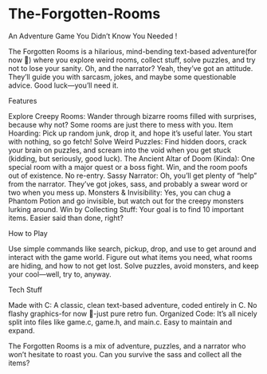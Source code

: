 # The-Forgotten-Rooms

An Adventure Game You Didn’t Know You Needed !

The Forgotten Rooms is a hilarious, mind-bending text-based adventure(for now 👀) where you explore weird rooms, collect stuff, solve puzzles, and try not to lose your sanity. Oh, and the narrator? Yeah, they’ve got an attitude. They’ll guide you with sarcasm, jokes, and maybe some questionable advice. Good luck—you’ll need it.

Features

Explore Creepy Rooms: Wander through bizarre rooms filled with surprises, because why not? Some rooms are just there to mess with you. Item Hoarding: Pick up random junk, drop it, and hope it’s useful later. You start with nothing, so go fetch! Solve Weird Puzzles: Find hidden doors, crack your brain on puzzles, and scream into the void when you get stuck (kidding, but seriously, good luck). The Ancient Altar of Doom (Kinda): One special room with a major quest or a boss fight. Win, and the room poofs out of existence. No re-entry. Sassy Narrator: Oh, you’ll get plenty of “help” from the narrator. They’ve got jokes, sass, and probably a swear word or two when you mess up. Monsters & Invisibility: Yes, you can chug a Phantom Potion and go invisible, but watch out for the creepy monsters lurking around. Win by Collecting Stuff: Your goal is to find 10 important items. Easier said than done, right?

How to Play

Use simple commands like search, pickup, drop, and use to get around and interact with the game world. Figure out what items you need, what rooms are hiding, and how to not get lost. Solve puzzles, avoid monsters, and keep your cool—well, try to, anyway.

Tech Stuff

Made with C: A classic, clean text-based adventure, coded entirely in C. No flashy graphics-for now 👀-just pure retro fun. Organized Code: It’s all nicely split into files like game.c, game.h, and main.c. Easy to maintain and expand.

The Forgotten Rooms is a mix of adventure, puzzles, and a narrator who won’t hesitate to roast you. Can you survive the sass and collect all the items?
